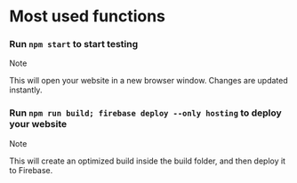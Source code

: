 # Most used functions

### Run `npm start` to start testing

> [!NOTE]
> This will open your website in a new browser window.
> Changes are updated instantly.

### Run `npm run build; firebase deploy --only hosting` to deploy your website

> [!NOTE]
> This will create an optimized build inside the build folder, and then deploy it to Firebase. 
